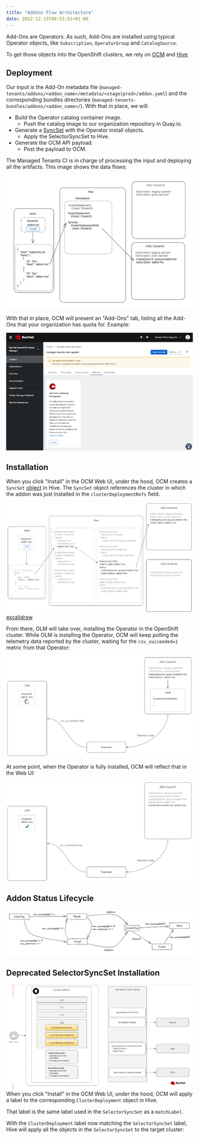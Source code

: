 ```yaml
---
title: "Addons Flow Architecture"
date: 2022-12-15T00:53:51+01:00
---
```


Add-Ons are Operators. As such, Add-Ons are installed using typical Operator
objects, like `Subscription`, `OperatorGroup` and `CatalogSource`.

To get those objects into the OpenShift clusters, we rely on
[OCM](https://cloud.redhat.com/openshift/) and
[Hive](https://github.com/openshift/hive).

## Deployment

Our input is the Add-On metadata file
(`managed-tenants/addons/<addon_name>/metadata/<stage|prod>/addon.yaml`)
and the corresponding bundles directories
(`managed-tenants-bundles/addons/<addon_name>/`).
With that in place, we will:

* Build the Operator catalog container image.
  * Push the catalog image to our organization repository in Quay.io.
* Generate a
  [SyncSet](https://github.com/openshift/hive/blob/master/docs/syncset.md#syncset-object-definition)
  with the Operator install objects.
  * Apply the SelectorSyncSet to Hive.
* Generate the OCM API payload.
  * Post the payload to OCM.

The Managed Tenants CI is in charge of processing the input and deploying all
the artifacts. This image shows the data flows:

![Data Flows](/addon-syncset-installation.png)

With that in place, OCM will present an "Add-Ons" tab, listing all the Add-Ons
that your organization has quota for. Example:

![Data Flows](/architecture_ocm_ui.png)

## Installation

When you click "Install" in the OCM Web UI, under the hood, OCM creates a
`SyncSet` [object](https://github.com/openshift/hive/blob/master/docs/syncset.md#syncset-object-definition)
in Hive. The `SyncSet` object references the cluster in which the addon was just
installed in the `clusterDeploymentRefs` field.

![Data Flows](/architecture_install_flow.png)
[excalidraw](https://excalidraw.com/#room=71d4b0273d4404dbbebf,Pk5KFYj9fFvXSvObY6juCA)

From there, OLM will take over, installing the Operator in the OpenShift
cluster. While OLM is installing the Operator, OCM will keep polling the
telemetry  data reported by the cluster, waiting for the `csv_succeeded=1`
metric from that Operator:

![Data Flows](/architecture_telemetry_wait.png)

At some point, when the Operator is fully installed, OCM will reflect that in
the Web UI:

![Data Flows](/architecture_telemetry_done.png)

## Addon Status Lifecycle

![Addon Status Lifecycle](/addon-status-ocm.png)

## Deprecated SelectorSyncSet Installation

![Data Flows](/architecture_data_flow.png)
When you click "Install" in the OCM Web UI, under the hood, OCM will apply
a label to the corresponding `ClusterDeployment` object in Hive.

That label is the same label used in the `SelectorSyncSet` as a `matchLabel`.

With the `ClusterDeployment` label now matching the `SelectorSyncSet` label,
Hive will apply all the objects in the `SelectorSyncSet` to the target cluster:
